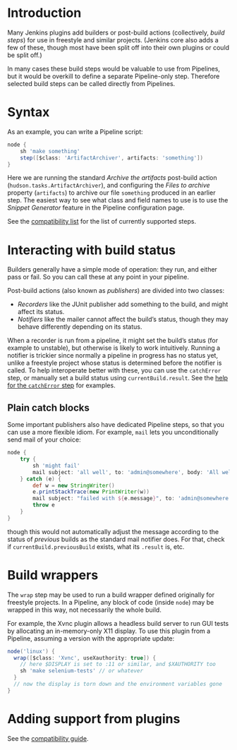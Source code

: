# Introduction

Many Jenkins plugins add builders or post-build actions (collectively, _build steps_) for use in freestyle and similar projects.
(Jenkins core also adds a few of these, though most have been split off into their own plugins or could be split off.)

In many cases these build steps would be valuable to use from Pipelines, but it would be overkill to define a separate Pipeline-only step.
Therefore selected build steps can be called directly from Pipelines.

# Syntax

As an example, you can write a Pipeline script:

```groovy
node {
    sh 'make something'
    step([$class: 'ArtifactArchiver', artifacts: 'something'])
}
```

Here we are running the standard _Archive the artifacts_ post-build action (`hudson.tasks.ArtifactArchiver`),
and configuring the _Files to archive_ property (`artifacts`) to archive our file `something` produced in an earlier step.
The easiest way to see what class and field names to use is to use the _Snippet Generator_ feature in the Pipeline configuration page.

See the [compatibility list](https://github.com/jenkinsci/pipeline-plugin/blob/master/COMPATIBILITY.md#build-steps-and-post-build-actions) for the list of currently supported steps.

# Interacting with build status

Builders generally have a simple mode of operation: they run, and either pass or fail.
So you can call these at any point in your pipeline.

Post-build actions (also known as _publishers_) are divided into two classes:

* _Recorders_ like the JUnit publisher add something to the build, and might affect its status.
* _Notifiers_ like the mailer cannot affect the build’s status, though they may behave differently depending on its status.

When a recorder is run from a pipeline, it might set the build’s status (for example to unstable), but otherwise is likely to work intuitively.
Running a notifier is trickier since normally a pipeline in progress has no status yet, unlike a freestyle project whose status is determined before the notifier is called.
To help interoperate better with these, you can use the `catchError` step, or manually set a build status using `currentBuild.result`.
See the [help for the `catchError` step](src/main/resources/org/jenkinsci/plugins/workflow/steps/CatchErrorStep/help.html) for examples.

## Plain catch blocks

Some important publishers also have dedicated Pipeline steps, so that you can use a more flexible idiom.
For example, `mail` lets you unconditionally send mail of your choice:

```groovy
node {
    try {
        sh 'might fail'
        mail subject: 'all well', to: 'admin@somewhere', body: 'All well.'
    } catch (e) {
        def w = new StringWriter()
        e.printStackTrace(new PrintWriter(w))
        mail subject: "failed with ${e.message}", to: 'admin@somewhere', body: "Failed: ${w}"
        throw e
    }
}
```

though this would not automatically adjust the message according to the status of _previous_ builds as the standard mail notifier does.
For that, check if `currentBuild.previousBuild` exists, what its `.result` is, etc.

# Build wrappers

The `wrap` step may be used to run a build wrapper defined originally for freestyle projects.
In a Pipeline, any block of code (inside `node`) may be wrapped in this way, not necessarily the whole build.

For example, the Xvnc plugin allows a headless build server to run GUI tests by allocating an in-memory-only X11 display.
To use this plugin from a Pipeline, assuming a version with the appropriate update:

```groovy
node('linux') {
  wrap([$class: 'Xvnc', useXauthority: true]) {
    // here $DISPLAY is set to :11 or similar, and $XAUTHORITY too
    sh 'make selenium-tests' // or whatever
  }
  // now the display is torn down and the environment variables gone
}
```

# Adding support from plugins

See the [compatibility guide](https://github.com/jenkinsci/pipeline-plugin/blob/master/DEVGUIDE.md#build-steps).
